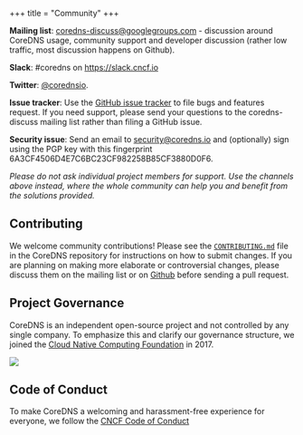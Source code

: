 +++
title = "Community"
+++

**Mailing list**: [coredns-discuss@googlegroups.com](mailto:coredns-discuss@googlegroups.com) - discussion
around CoreDNS usage, community support and developer discussion (rather low traffic, most
discussion happens on Github).

**Slack**: #coredns on https://slack.cncf.io

**Twitter**: [@corednsio](https://twitter.com/corednsio).

**Issue tracker**: Use the [GitHub issue tracker](https://github.com/coredns/coredns/issues)
to file bugs and features request. If you need support, please send your questions to the
coredns-discuss mailing list rather than filing a GitHub issue.

**Security issue**: Send an email to [security@coredns.io](mailto:team@coredns.io) and (optionally)
sign using the PGP key with this fingerprint 6A3CF4506D4E7C6BC23CF982258B85CF3880D0F6.

*Please do not ask individual project members for support. Use the channels above instead, where the
whole community can help you and benefit from the solutions provided.*

## Contributing
We welcome community contributions! Please see the
[`CONTRIBUTING.md`](https://github.com/coredns/coredns/blob/master/CONTRIBUTING.md)
file in the CoreDNS
repository for instructions on how to submit changes. If you are planning on making more elaborate
or controversial changes, please discuss them on the mailing list or on
[Github](https://github.com/coredns/coredns/issues/new)
before sending a pull request.

## Project Governance
CoreDNS is an independent open-source project and not controlled by any single company.
To emphasize this and clarify our governance structure, we joined the [Cloud Native Computing
Foundation](https://cncf.io) in 2017.

<a href="https://cncf.io/"><img src="/images/cncf-logo.png"></a>

## Code of Conduct
To make CoreDNS a welcoming and harassment-free experience for everyone, we follow the [CNCF Code
of Conduct](https://github.com/cncf/foundation/blob/master/code-of-conduct.md)
